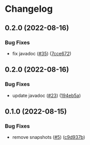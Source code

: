 # Changelog

## 0.2.0 (2022-08-16)


### Bug Fixes

* fix javadoc ([#35](https://github.com/open-feature/java-sdk-contrib/issues/35)) ([7cce672](https://github.com/open-feature/java-sdk-contrib/commit/7cce6727a24f21bf7e385f601453ce3e738b596c))

## 0.2.0 (2022-08-16)


### Bug Fixes

* update javadoc ([#23](https://github.com/open-feature/java-sdk-contrib/issues/23)) ([194eb5a](https://github.com/open-feature/java-sdk-contrib/commit/194eb5aa3384b1eab70b4f09084a227219a08eaf))

## 0.1.0 (2022-08-15)


### Bug Fixes

* remove snapshots ([#5](https://github.com/open-feature/java-sdk-contrib/issues/5)) ([c9d937b](https://github.com/open-feature/java-sdk-contrib/commit/c9d937b07febf26c5bd059ff258c2ee1cecadcd1))
